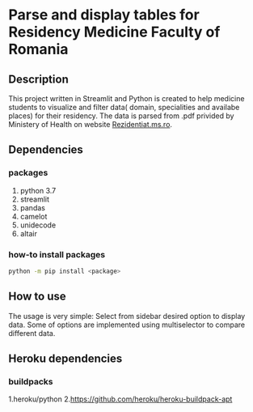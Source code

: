 # Parse and display tables for Residency Medicine Faculty of Romania

## Description

This project written in Streamlit and Python is created to help medicine students to visualize and filter data( domain,
specialities and availabe places) for their residency. The data is parsed from .pdf privided by Ministery of Health on 
website [Rezidentiat.ms.ro](https://rezidentiat.ms.ro/).

## Dependencies
### packages
1. python 3.7
2. streamlit
3. pandas
4. camelot
5. unidecode 
6. altair

### how-to install packages

```Bash
python -m pip install <package>
```

## How to use 

The usage is very simple: Select from sidebar desired option to display data. Some of options are implemented using 
multiselector to compare different data. 

## Heroku dependencies
### buildpacks
1.heroku/python
2.https://github.com/heroku/heroku-buildpack-apt
